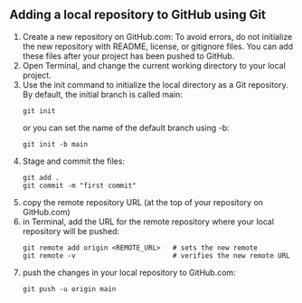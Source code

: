 ## Adding a local repository to GitHub using Git

1. Create a new repository on GitHub.com:
   To avoid errors, do not initialize the new repository with README, license, or gitignore files. You can add these files after your project has been pushed to GitHub.
2. Open Terminal, and change the current working directory to your local project.
3. Use the init command to initialize the local directory as a Git repository.
   By default, the initial branch is called main:
   ```
   git init
   ```
   or you can set the name of the default branch using -b:
   ```
   git init -b main
   ```
4. Stage and commit the files:
   ```
   git add .
   git commit -m "first commit"
   ```
5. copy the remote repository URL (at the top of your repository on GitHub.com)
6. in Terminal, add the URL for the remote repository where your local repository will be pushed:
   ```
   git remote add origin <REMOTE_URL>   # sets the new remote
   git remote -v                        # verifies the new remote URL
   ```
7. push the changes in your local repository to GitHub.com:
   ```
   git push -u origin main
   ```
